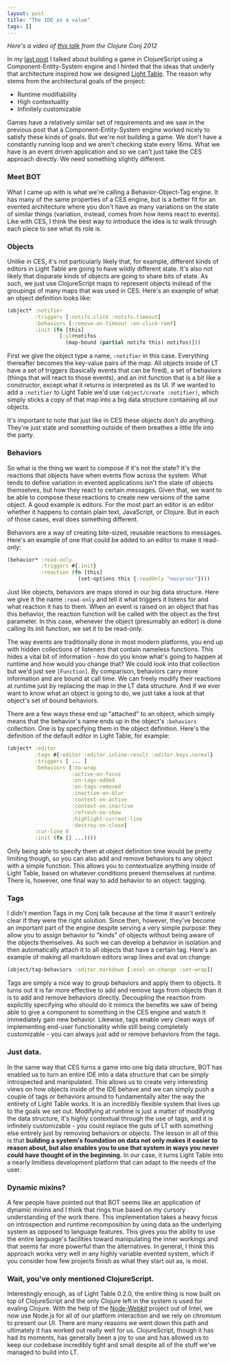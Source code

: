 ```yaml
---
layout: post
title: "The IDE as a value"
tags: []
---
```


_Here's a video of [this talk][talk] from the Clojure Conj 2012_

In my [last post][lp] I talked about building a game in ClojureScript using a Component-Entity-System engine and I hinted that the ideas that underly that architecture inspired how we designed [Light Table][lt]. The reason why stems from the architectural goals of the project:

* Runtime modifiability
* High contextuality
* Infinitely customizable

Games have a relatively similar set of requirements and we saw in the previous post that a Component-Entity-System engine worked nicely to satisfy these kinds of goals. But we're not building a game. We don't have a constantly running loop and we aren't checking state every 16ms. What we have is an event driven application and so we can't just take the CES approach directly. We need something slightly different.

### Meet BOT

What I came up with is what we're calling a Behavior-Object-Tag engine. It has many of the same properties of a CES engine, but is a better fit for an evented architecture where you don't have as many variations on the state of similar things (variation, instead, comes from how items react to events). Like with CES, I think the best way to introduce the idea is to walk through each piece to see what its role is.

### Objects

Unlike in CES, it's not particularly likely that, for example, different kinds of editors in Light Table are going to have wildly different state. It's also not likely that disparate kinds of objects are going to share bits of state. As such, we just use ClojureScript maps to represent objects instead of the groupings of many maps that was used in CES. Here's an example of what an object definition looks like:

```clojure
(object* :notifier
         :triggers [:notifo.click :notifo.timeout]
         :behaviors [:remove-on-timeout :on-click-rem!]
         :init (fn [this]
                 [:ul#notifos
                   (map-bound (partial notifo this) notifos)]))
```

First we give the object type a name, `:notifier` in this case. Everything thereafter becomes the key-value pairs of the map. All objects inside of LT have a set of triggers (basically events that can be fired), a set of behaviors (things that will react to those events), and an init function that is a bit like a constructor, except what it returns is interpreted as its UI. If we wanted to add a `:notifier` to Light Table we'd use `(object/create :notifier)`, which simply sticks a copy of that map into a big data structure containing all our objects.

It's important to note that just like in CES these objects don't *do* anything. They're just state and something outside of them breathes a little life into the party.

### Behaviors

So what is the thing we want to compose if it's not the state? It's the reactions that objects have when events flow across the system. What tends to define variation in evented applications isn't the state of objects themselves, but how they react to certain messages. Given that, we want to be able to compose these reactions to create new versions of the same object. A good example is editors. For the most part an editor is an editor whether it happens to contain plain text, JavaScript, or Clojure. But in each of those cases, eval does something different.

Behaviors are a way of creating bite-sized, reusable reactions to messages. Here's an example of one that could be added to an editor to make it read-only:

```clojure
(behavior* :read-only
           :triggers #{:init}
           :reaction (fn [this]
                       (set-options this {:readOnly "nocursor"})))
```

Just like objects, behaviors are maps stored in our big data structure. Here we give it the name `:read-only` and tell it what triggers it listens for and what reaction it has to them. When an event is raised on an object that has this behavior, the reaction function will be called with the object as the first parameter. In this case, whenever the object (presumably an editor) is done calling its init function, we set it to be read-only.

The way events are traditionally done in most modern platforms, you end up with hidden collections of listeners that contain nameless functions. This hides a vital bit of information - how do you know what's going to happen at runtime and how would you change that? We could look into that collection but we'd just see `[Function]`. By comparison, behaviors carry more information and are bound at call time. We can freely modify their reactions at runtime just by replacing the map in the LT data structure. And if we ever want to know what an object is going to do, we just take a look at that object's set of bound behaviors.

There are a few ways these end up "attached" to an object, which simply means that the behavior's name ends up in the object's `:behaviors` collection. One is by specifying them in the object definition. Here's the definition of the default editor in Light Table, for example:

```clojure
(object* :editor
         :tags #{:editor :editor.inline-result :editor.keys.normal}
         :triggers [ ... ]
         :behaviors [:no-wrap
                     :active-on-focus
                     :on-tags-added
                     :on-tags-removed
                     :inactive-on-blur
                     :context-on-active
                     :context-on-inactive
                     :refresh-on-show
                     :highlight-current-line
                     :destroy-on-close]
         :cur-line 0
         :init (fn [] ...))))
```

Only being able to specify them at object definition time would be pretty limiting though, so you can also add and remove behaviors to any object with a simple function. This allows you to contextualize anything inside of Light Table, based on whatever conditions present themselves at runtime. There is, however, one final way to add behavior to an object: tagging.

### Tags

I didn't mention Tags in my Conj talk because at the time it wasn't entirely clear if they were the right solution. Since then, however, they've become an important part of the engine despite serving a very simple purpose: they allow you to assign behavior to "kinds" of objects without being aware of the objects themselves. As such we can develop a behavior in isolation and then automatically attach it to all objects that have a certain tag. Here's an example of making all markdown editors wrap lines and eval on change:

```clojure
(object/tag-behaviors :editor.markdown [:eval-on-change :set-wrap])
```

Tags are simply a nice way to group behaviors and apply them to objects. It turns out it is far more effective to add and remove tags from objects than it is to add and remove behaviors directly. Decoupling the reaction from explicitly specifying who should do it mimics the benefits we saw of being able to give a component to something in the CES engine and watch it immediately gain new behavior. Likewise, tags enable very clean ways of implementing end-user functionality while still being completely customizable - you can always just add or remove behaviors from the tags.

### Just data.

In the same way that CES turns a game into one big data structure, BOT has enabled us to turn an entire IDE into a data structure that can be simply introspected and manipulated. This allows us to create very interesting views on how objects inside of the IDE behave and we can simply push a couple of tags or behaviors around to fundamentally alter the way the entirety of Light Table works. It is an incredibly flexible system that lives up to the goals we set out. Modifying at runtime is just a matter of modifying the data structure, it's highly contextual through the use of tags, and it is infinitely customizable - you could replace the guts of LT with something else entirely just by removing behaviors or objects. The lesson in all of this is that **building a system's foundation on data not only makes it easier to reason about, but also enables you to use that system in ways you never could have thought of in the beginning.** In our case, it turns Light Table into a nearly limitless development platform that can adapt to the needs of the user.

### Dynamic mixins?

A few people have pointed out that BOT seems like an application of dynamic mixins and I think that rings true based on my cursory understanding of the work there. This implementation takes a heavy focus on introspection and runtime recomposition by using data as the underlying system as opposed to language features. This gives you the ability to use the entire language's facilities toward manipulating the inner workings and that seems far more powerful than the alternatives. In general, I think this approach works very well in any highly variable evented system, which if you consider how few projects finish as what they start out as, is most.

### Wait, you've only mentioned ClojureScript.

Interestingly enough, as of Light Table 0.2.0, the entire thing is now built on top of ClojureScript and the only Clojure left in the system is used for evaling Clojure. With the help of the [Node-Webkit][nw] project out of Intel, we now use Node.js for all of our platform interaction and we rely on chromium to present our UI. There are many reasons we went down this path and ultimately it has worked out really well for us. ClojureScript, though it has had its moments, has generally been a joy to use and has allowed us to keep our codebase incredibly tight and small despite all of the stuff we've managed to build into LT.


[lp]: /2012/12/11/anatomy-of-a-knockout/
[lt]: http://www.lighttable.com
[talk]: https://www.youtube.com/watch?v=V1Eu9vZaDYw
[nw]: https://github.com/rogerwang/node-webkit